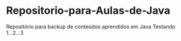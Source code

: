# Repositorio-para-Aulas-de-Java
Repositório para backup de conteúdos aprendidos em Java
Testando 1...2...3

